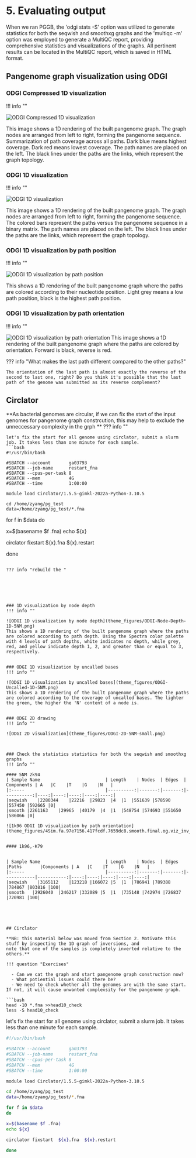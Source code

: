# 5. Evaluating output
When we ran PGGB, the 'odgi stats -S' option was utilized to generate statistics for both the seqwish and smoothxg graphs and the 'multiqc -m' option was employed to generate a MultiQC report, providing comprehensive statistics and visualizations of the graphs. All pertinent results can be located in the MultiQC report, which is saved in HTML format.


## Pangenome graph visualization using ODGI 

### ODGI Compressed 1D visualization
!!! info ""
  
![ODGI Compressed 1D visualization](theme_figures/ODGI-Compressed-1D-5NM.png)

This image shows a 1D rendering of the built pangenome graph. The graph nodes are arranged from left to right, forming the pangenome sequence. Summarization of path coverage across all paths. Dark blue means highest coverage. Dark red means lowest coverage. The path names are placed on the left. The black lines under the paths are the links, which represent the graph topology.

### ODGI 1D visualization
!!! info ""
 
![ODGI 1D visualization](theme_figures/ODGI-1D-5NM.png)

This image shows a 1D rendering of the built pangenome graph. The graph nodes are arranged from left to right, forming the pangenome sequence. The colored bars represent the paths versus the pangenome sequence in a binary matrix. The path names are placed on the left. The black lines under the paths are the links, which represent the graph topology.


### ODGI 1D visualization by path position
!!! info ""


![ODGI 1D visualization by path position](theme_figures/ODGI-Path-Position-1D-5NM.png)

This shows a 1D rendering of the built pangenome graph where the paths are colored according to their nucleotide position. Light grey means a low path position, black is the highest path position.

### ODGI 1D visualization by path orientation
!!! info ""

![ODGI 1D visualization by path orientation](theme_figures/ODGI-Path-Orientation-1D-5NM.png)
This image shows a 1D rendering of the built pangenome graph where the paths are colored by orientation. Forward is black, reverse is red.

 
??? info "What makes the last path different compared to the other paths?"

    The orientation of the last path is almost exactly the reverse of the second to last one, right? Do you think it's possible that the last path of the genome was submitted as its reverse complement? 



## Circlator

**As bacterial genomes are circular, if we can fix the start of the input genomes for pangenome graph constrcution, this may help to exclude the unneccessary complexity in the grph **
??? info ""

    let's fix the start for all genome using circlator, submit a slurm job. It takes less than one minute for each sample. 
    ```bash
    #!/usr/bin/bash

    #SBATCH --account       ga03793
    #SBATCH --job-name      restart_fna
    #SBATCH --cpus-per-task 8
    #SBATCH --mem           4G
    #SBATCH --time          1:00:00

    module load Circlator/1.5.5-gimkl-2022a-Python-3.10.5

    cd /home/zyang/pg_test
    data=/home/zyang/pg_test/*.fna

   for f in $data
   do

   x=$(basename $f .fna)
   echo ${x}

   circlator fixstart  ${x}.fna  ${x}.restart

  done
  ```

??? info "rebuild the "




    

### 1D visualization by node depth
!!! info ""

![ODGI 1D visualization by node depth](theme_figures/ODGI-Node-Depth-1D-5NM.png)
This shows a 1D rendering of the built pangenome graph where the paths are colored according to path depth. Using the Spectra color palette with 4 levels of path depths, white indicates no depth, while grey, red, and yellow indicate depth 1, 2, and greater than or equal to 3, respectively.


### ODGI 1D visualization by uncalled bases
!!! info ""

![ODGI 1D visualization by uncalled bases](theme_figures/ODGI-Uncalled-1D-5NM.png)
This shows a 1D rendering of the built pangenome graph where the paths are colored according to the coverage of uncalled bases. The lighter the green, the higher the 'N' content of a node is.


### ODGI 2D drawing
!!! info ""

![ODGI 2D visualization](theme_figures/ODGI-2D-5NM-small.png)



### Check the statistics statistics for both the seqwish and smoothxg graphs
!!! info ""

#### 5NM 2k94
| Sample Name                         | Length    | Nodes  | Edges  | Components | A   |C    |T    |G    |N   |
|:-----                               |----------:|-------:|-------:|-----------:|----:|----:|----:|----:|----:|
|seqwish	|2280344	|22216	|29823	|4	|1	|551639	|578590	|557450	|592665	|0|
|smooth	|2261163	|29965	|40179	|4	|1	|548754	|574693	|551650	|586066	|0|

![1k96 ODGI 1D visualization by path orientation](theme_figures/4Sim.fa.97e7156.417fcdf.7659dc8.smooth.final.og.viz_inv_multiqc.png)


#### 1k96,-K79


| Sample Name                         | Length    | Nodes  | Edges  |Paths       |Components | A   |C    |T    |G    |N   |
|:-----                               |----------:|-------:|-------:|------------|-----------:|----:|----:|----:|----:|----:|
|seqwish	|3165112	|123218	|166072	|5	|1	|786941	|789388	|784867	|803816	|100|
|smooth	  |2926040	|246217	|332089	|5	|1	|735148	|742974	|726837	|720981 |100|





## Circlator

**NB: this material below was moved from Section 2. Motivate this stuff by inspecting the 1D graph of inversions, and
note that one of the samples is completely inverted relative to the others.**

!!! question "Exercises"

    - Can we cat the graph and start pangenome graph construction now? 
    - What potiential issues could there be? 
    - We need to check whether all the genomes are with the same start. If not, it will cause unwanted complexsity for the pangenome graph. 
    
```bash
head -10 *.fna >>head10_check
less -S head10_check
```
let's fix the start for all genome using circlator, submit a slurm job. It takes less than one minute for each sample. 
```bash
#!/usr/bin/bash

#SBATCH --account       ga03793
#SBATCH --job-name      restart_fna
#SBATCH --cpus-per-task 8
#SBATCH --mem           4G
#SBATCH --time          1:00:00

module load Circlator/1.5.5-gimkl-2022a-Python-3.10.5

cd /home/zyang/pg_test
data=/home/zyang/pg_test/*.fna

for f in $data
do

x=$(basename $f .fna)
echo ${x}

circlator fixstart  ${x}.fna  ${x}.restart

done
```

